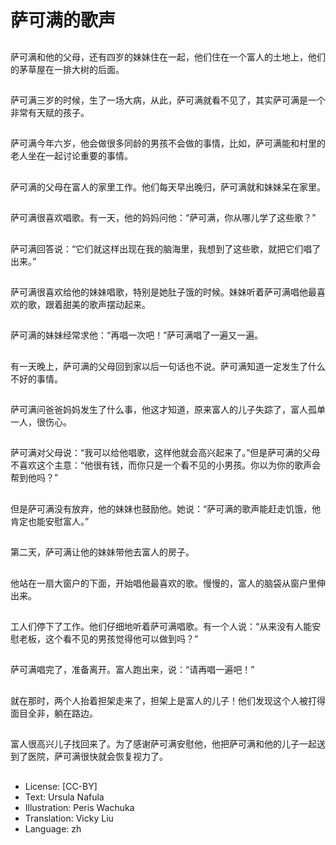 # 萨可满的歌声

##
萨可满和他的父母，还有四岁的妹妹住在一起，他们住在一个富人的土地上，他们的茅草屋在一排大树的后面。

##
萨可满三岁的时候，生了一场大病，从此，萨可满就看不见了，其实萨可满是一个非常有天赋的孩子。

##
萨可满今年六岁，他会做很多同龄的男孩不会做的事情，比如，萨可满能和村里的老人坐在一起讨论重要的事情。

##
萨可满的父母在富人的家里工作。他们每天早出晚归，萨可满就和妹妹呆在家里。

##
萨可满很喜欢唱歌。有一天，他的妈妈问他：“萨可满，你从哪儿学了这些歌？”

##
萨可满回答说：“它们就这样出现在我的脑海里，我想到了这些歌，就把它们唱了出来。”

##
萨可满很喜欢给他的妹妹唱歌，特别是她肚子饿的时候。妹妹听着萨可满唱他最喜欢的歌，跟着甜美的歌声摆动起来。

##
萨可满的妹妹经常求他：“再唱一次吧！”萨可满唱了一遍又一遍。

##
有一天晚上，萨可满的父母回到家以后一句话也不说。萨可满知道一定发生了什么不好的事情。

##
萨可满问爸爸妈妈发生了什么事，他这才知道，原来富人的儿子失踪了，富人孤单一人，很伤心。

##
萨可满对父母说：“我可以给他唱歌，这样他就会高兴起来了。”但是萨可满的父母不喜欢这个主意：“他很有钱，而你只是一个看不见的小男孩。你以为你的歌声会帮到他吗？”

##
但是萨可满没有放弃，他的妹妹也鼓励他。她说：“萨可满的歌声能赶走饥饿，他肯定也能安慰富人。”

##
第二天，萨可满让他的妹妹带他去富人的房子。

##
他站在一扇大窗户的下面，开始唱他最喜欢的歌。慢慢的，富人的脑袋从窗户里伸出来。

##
工人们停下了工作。他们仔细地听着萨可满唱歌。有一个人说：“从来没有人能安慰老板，这个看不见的男孩觉得他可以做到吗？”

##
萨可满唱完了，准备离开。富人跑出来，说：“请再唱一遍吧！”

##
就在那时，两个人抬着担架走来了，担架上是富人的儿子！他们发现这个人被打得面目全非，躺在路边。

##
富人很高兴儿子找回来了。为了感谢萨可满安慰他，他把萨可满和他的儿子一起送到了医院，萨可满很快就会恢复视力了。

##
* License: [CC-BY]
* Text: Ursula Nafula
* Illustration: Peris Wachuka
* Translation: Vicky Liu
* Language: zh
